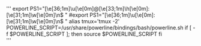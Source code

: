 
'''
export PS1="\[\e[36;1m\]\u\[\e[0m\]@\[\e[33;1m\]\h\[\e[0m\]:\[\e[31;1m\]\w\[\e[0m\]\n\$ "
#export PS1="\[\e[36;1m\]\u\[\e[0m\]:\[\e[31;1m\]\w\[\e[0m\]\n\$ "
alias tmux='tmux -2'
POWERLINE_SCRIPT=/usr/share/powerline/bindings/bash/powerline.sh
if [ -f $POWERLINE_SCRIPT ]; then
    source $POWERLINE_SCRIPT
fi  
'''